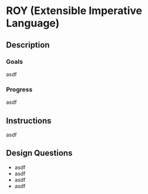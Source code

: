 # ROY (Extensible Imperative Language)

## Description

### Goals

asdf

### Progress

asdf

## Instructions

asdf

## Design Questions

- asdf
- asdf
- asdf
- asdf
